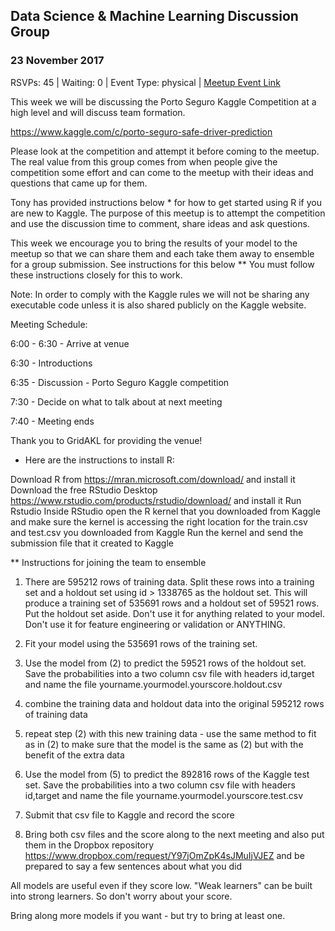 ## Data Science & Machine Learning Discussion Group
### 23 November 2017
RSVPs: 45 | Waiting: 0 | Event Type: physical | [Meetup Event Link](https://www.meetup.com/Data-Science-Discussion-Auckland/events/241871346)

This week we will be discussing the Porto Seguro Kaggle Competition at a high level and will discuss team formation.

https://www.kaggle.com/c/porto-seguro-safe-driver-prediction

Please look at the competition and attempt it before coming to the meetup. The real value from this group comes from when people give the competition some effort and can come to the meetup with their ideas and questions that came up for them.

Tony has provided instructions below * for how to get started using R if you are new to Kaggle. The purpose of this meetup is to attempt the competition and use the discussion time to comment, share ideas and ask questions.

This week we encourage you to bring the results of your model to the meetup so that we can share them and each take them away to ensemble for a group submission. See instructions for this below ** You must follow these instructions closely for this to work.

Note: In order to comply with the Kaggle rules we will not be sharing any executable code unless it is also shared publicly on the Kaggle website.

Meeting Schedule:

6:00 - 6:30 - Arrive at venue

6:30 - Introductions

6:35 - Discussion - Porto Seguro Kaggle competition

7:30 - Decide on what to talk about at next meeting

7:40 - Meeting ends

Thank you to GridAKL for providing the venue!

* Here are the instructions to install R:

Download R from https://mran.microsoft.com/download/ and install it
Download the free RStudio Desktop https://www.rstudio.com/products/rstudio/download/ and install it
Run Rstudio
Inside RStudio open the R kernel that you downloaded from Kaggle and make sure the kernel is accessing the right location for the train.csv and test.csv you downloaded from Kaggle
Run the kernel and send the submission file that it created to Kaggle

** Instructions for joining the team to ensemble

1) There are 595212 rows of training data. Split these rows into a training set and a holdout set using id > 1338765 as the holdout
set. This will produce a training set of 535691 rows and a holdout set of 59521 rows. Put the holdout set aside. Don't use it for
anything related to your model. Don't use it for feature engineering or validation or ANYTHING.

2) Fit your model using the 535691 rows of the training set.

3) Use the model from (2) to predict the 59521 rows of the holdout set. Save the probabilities into a two column csv file with
headers id,target and name the file yourname.yourmodel.yourscore.holdout.csv

4) combine the training data and holdout data into the original 595212 rows of training data

5) repeat step (2) with this new training data - use the same method to fit as in (2) to make sure that the model is the same as (2)
but with the benefit of the extra data

6) Use the model from (5) to predict the 892816 rows of the Kaggle test set. Save the probabilities into a two column csv file with
headers id,target and name the file yourname.yourmodel.yourscore.test.csv

7) Submit that csv file to Kaggle and record the score

8) Bring both csv files and the score along to the next meeting and also put them in the Dropbox repository https://www.dropbox.com/request/Y97jOmZpK4sJMuIjVJEZ and be prepared to
say a few sentences about what you did

All models are useful even if they score low. "Weak learners" can be built into strong learners. So don't worry about your score.

Bring along more models if you want - but try to bring at least one.
